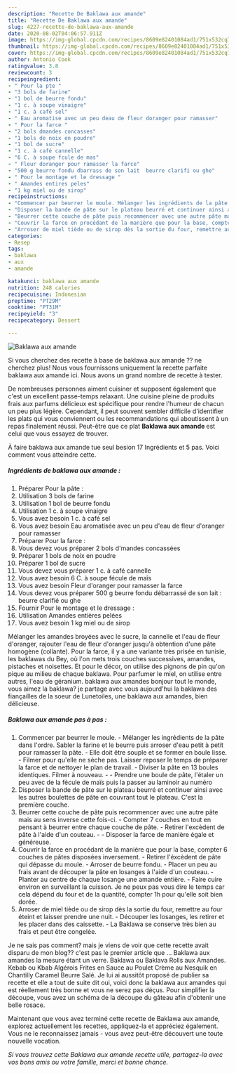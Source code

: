 ```yaml
---
description: "Recette De Baklawa aux amande"
title: "Recette De Baklawa aux amande"
slug: 4227-recette-de-baklawa-aux-amande
date: 2020-08-02T04:06:57.911Z
image: https://img-global.cpcdn.com/recipes/8609e82401084ad1/751x532cq70/baklawa-aux-amande-photo-principale-de-la-recette.jpg
thumbnail: https://img-global.cpcdn.com/recipes/8609e82401084ad1/751x532cq70/baklawa-aux-amande-photo-principale-de-la-recette.jpg
cover: https://img-global.cpcdn.com/recipes/8609e82401084ad1/751x532cq70/baklawa-aux-amande-photo-principale-de-la-recette.jpg
author: Antonio Cook
ratingvalue: 3.8
reviewcount: 3
recipeingredient:
- " Pour la pte "
- "3 bols de farine"
- "1 bol de beurre fondu"
- "1 c. à soupe vinaigre"
- "1 c. à café sel"
- " Eau aromatise avec un peu deau de fleur doranger pour ramasser"
- " Pour la farce "
- "2 bols dmandes concasses"
- "1 bols de noix en poudre"
- "1 bol de sucre"
- "1 c. à café cannelle"
- "6 C. à soupe fcule de mas"
- " Fleur doranger pour ramasser la farce"
- "500 g beurre fondu dbarrass de son lait  beurre clarifi ou ghe"
- " Pour le montage et le dressage "
- " Amandes entires peles"
- "1 kg miel ou de sirop"
recipeinstructions:
- "Commencer par beurrer le moule. Mélanger les ingrédients de la pâte dans l&#39;ordre. Sabler la farine et le beurre puis arroser d&#39;eau petit à petit pour ramasser la pâte. Elle doit être souple et se former en boule lisse.  Filmer pour qu&#39;elle ne sèche pas. Laisser reposer le temps de préparer la farce et de nettoyer le plan de travail. Diviser la pâte en 13 boules identiques. Filmer à nouveau.  Prendre une boule de pâte, l&#39;étaler un peu avec de la fécule de maïs puis la passer au laminoir au numéro"
- "Disposer la bande de pâte sur le plateau beurré et continuer ainsi avec les autres boulettes de pâte en couvrant tout le plateau. C&#39;est la première couche."
- "Beurrer cette couche de pâte puis recommencer avec une autre pâte mais au sens inverse cette fois-ci. Compter 7 couches en tout en pensant à beurrer entre chaque couche de pâte. Retirer l&#39;excèdent de pâte à l&#39;aide d&#39;un couteau.  Disposer la farce de manière égale et généreuse."
- "Couvrir la farce en procédant de la manière que pour la base, compter 6 couches de pâtes disposées inversement. Retirer l&#39;éxcèdent de pâte qui dépasse du moule. Arroser de beurre fondu.  Placer un peu au frais avant de découper la pâte en losanges à l&#39;aide d&#39;un couteau.  Planter au centre de chaque losange une amande entière. Faire cuire environ en surveillant la cuisson. Je ne peux pas vous dire le temps car cela dépend du four et de la quantité, compter 1h pour qu&#39;elle soit bien dorée."
- "Arroser de miel tiède ou de sirop dès la sortie du four, remettre au four éteint et laisser prendre une nuit.  Découper les losanges, les retirer et les placer dans des caissette. La Baklawa se conserve très bien au frais et peut être congelée."
categories:
- Resep
tags:
- baklawa
- aux
- amande

katakunci: baklawa aux amande 
nutrition: 248 calories
recipecuisine: Indonesian
preptime: "PT29M"
cooktime: "PT31M"
recipeyield: "3"
recipecategory: Dessert

---
```



![Baklawa aux amande](https://img-global.cpcdn.com/recipes/8609e82401084ad1/751x532cq70/baklawa-aux-amande-photo-principale-de-la-recette.jpg)

Si vous cherchez des recette à base de baklawa aux amande ?? ne cherchez plus! Nous vous fournissons uniquement la recette parfaite baklawa aux amande ici. Nous avons un grand nombre de recette à tester.

De nombreuses personnes aiment cuisiner et supposent également que c'est un excellent passe-temps relaxant. Une cuisine pleine de produits frais aux parfums délicieux est spécifique pour rendre l'humeur de chacun un peu plus légère. Cependant, il peut souvent sembler difficile d'identifier les plats qui vous conviennent ou les recommandations qui aboutissent à un repas finalement réussi. Peut-être que ce plat <strong> Baklawa aux amande </strong> est celui que vous essayez de trouver.

<!--inarticleads1-->

À faire baklawa aux amande tue seul besion 17 Ingrédients et 5 pas. Voici comment vous atteindre cette.

##### Ingrédients de baklawa aux amande :

1. Préparer  Pour la pâte :
1. Utilisation 3 bols de farine
1. Utilisation 1 bol de beurre fondu
1. Utilisation 1 c. à soupe vinaigre
1. Vous avez besoin 1 c. à café sel
1. Vous avez besoin  Eau aromatisée avec un peu d&#39;eau de fleur d&#39;oranger pour ramasser
1. Préparer  Pour la farce :
1. Vous devez vous préparer 2 bols d&#39;mandes concassées
1. Préparer 1 bols de noix en poudre
1. Préparer 1 bol de sucre
1. Vous devez vous préparer 1 c. à café cannelle
1. Vous avez besoin 6 C. à soupe fécule de maîs
1. Vous avez besoin  Fleur d&#39;oranger pour ramasser la farce
1. Vous devez vous préparer 500 g beurre fondu débarrassé de son lait : beurre clarifié ou ghe
1. Fournir  Pour le montage et le dressage :
1. Utilisation  Amandes entières pelées
1. Vous avez besoin 1 kg miel ou de sirop


Mélanger les amandes broyées avec le sucre, la cannelle et l&#39;eau de fleur d&#39;oranger, rajouter l&#39;eau de fleur d&#39;oranger jusqu&#39;à obtention d&#39;une pâte homogène (collante). Pour la farce, il y a une variante très prisée en tunisie, les baklawas du Bey, où l&#39;on mets trois couches successives, amandes, pistaches et noisettes. Et pour le décor, on utilise des pignons de pin qu&#39;on pique au milieu de chaque baklawa. Pour parfumer le miel, on utilise entre autres, l&#39;eau de géranium. baklawa aux amandes bonjour tout le monde, vous aimez la baklawa? je partage avec vous aujourd&#39;hui la baklawa des fiançailles de la soeur de Lunetoiles, une baklawa aux amandes, bien délicieuse. 

<!--inarticleads2-->

##### Baklawa aux amande pas à pas :

1. Commencer par beurrer le moule. - Mélanger les ingrédients de la pâte dans l&#39;ordre. Sabler la farine et le beurre puis arroser d&#39;eau petit à petit pour ramasser la pâte. - Elle doit être souple et se former en boule lisse.  - Filmer pour qu&#39;elle ne sèche pas. Laisser reposer le temps de préparer la farce et de nettoyer le plan de travail. - Diviser la pâte en 13 boules identiques. Filmer à nouveau. -  - Prendre une boule de pâte, l&#39;étaler un peu avec de la fécule de maïs puis la passer au laminoir au numéro
1. Disposer la bande de pâte sur le plateau beurré et continuer ainsi avec les autres boulettes de pâte en couvrant tout le plateau. C&#39;est la première couche.
1. Beurrer cette couche de pâte puis recommencer avec une autre pâte mais au sens inverse cette fois-ci. - Compter 7 couches en tout en pensant à beurrer entre chaque couche de pâte. - Retirer l&#39;excèdent de pâte à l&#39;aide d&#39;un couteau. -  - Disposer la farce de manière égale et généreuse.
1. Couvrir la farce en procédant de la manière que pour la base, compter 6 couches de pâtes disposées inversement. - Retirer l&#39;éxcèdent de pâte qui dépasse du moule. - Arroser de beurre fondu.  - Placer un peu au frais avant de découper la pâte en losanges à l&#39;aide d&#39;un couteau.  - Planter au centre de chaque losange une amande entière. - Faire cuire environ en surveillant la cuisson. Je ne peux pas vous dire le temps car cela dépend du four et de la quantité, compter 1h pour qu&#39;elle soit bien dorée.
1. Arroser de miel tiède ou de sirop dès la sortie du four, remettre au four éteint et laisser prendre une nuit.  - Découper les losanges, les retirer et les placer dans des caissette. - La Baklawa se conserve très bien au frais et peut être congelée.


Je ne sais pas comment? mais je viens de voir que cette recette avait disparu de mon blog?? c&#39;est pas le premier article que … Baklawa aux amandes la mesure étant un verre. Baklawa ou Baklava Rolls aux Amandes. Kebab ou Kbab Algérois Frites en Sauce au Poulet Crème au Nesquik en Chantilly Caramel Beurre Salé. Je lui ai aussitôt proposé de publier sa recette et elle a tout de suite dit oui, voici donc la baklawa aux amandes qui est réellement très bonne et vous ne serez pas déçus. Pour simplifier la découpe, vous avez un schéma de la découpe du gâteau afin d&#39;obtenir une belle rosace. 

<!--inarticleads1-->

<p>
Maintenant que vous avez terminé cette recette de Baklawa aux amande, explorez actuellement les recettes, appliquez-la et appréciez également. Vous ne le reconnaissez jamais - vous avez peut-être découvert une toute nouvelle vocation.
</p>

<p>
<i>Si vous trouvez cette Baklawa aux amande recette utile, partagez-la avec vos bons amis ou votre famille, merci et bonne chance.</i>
</p>
